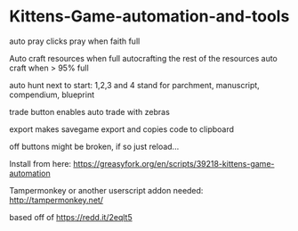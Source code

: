 # Kittens-Game-automation-and-tools
auto pray clicks pray when faith full

Auto craft resources when full
  autocrafting the rest of the resources auto craft when > 95% full

auto hunt
  next to start: 1,2,3 and 4 stand for parchment, manuscript, compendium, blueprint

trade button enables auto trade with zebras

export makes savegame export and copies code to clipboard

off buttons might be broken, if so just reload... 

Install from here: https://greasyfork.org/en/scripts/39218-kittens-game-automation 

Tampermonkey or another userscript addon needed: http://tampermonkey.net/

based off of https://redd.it/2eqlt5
